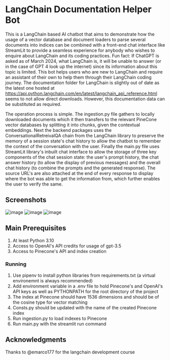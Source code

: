 # LangChain Documentation Helper Bot
This is a LangChain based AI chatbot that aims to demonstrate how the usage of a vector database and document loaders to parse several documents into indices can be combined with a front-end chat interface like 
StreamLit to provide a seamless experience for anybody who wishes to enquire about LangChain and its coding practices.
Fun fact: If ChatGPT is asked as of March 2024, what LangChain is, it will be unable to answer (or in the case of GPT 4 look up the internet) since its information about this topic is limited. This bot helps users
who are new to LangChain and require an assistant of their own to help them through their LangChain coding journey.
The documentation folder for LangChain is slightly out of date as the latest one hosted at https://api.python.langchain.com/en/latest/langchain_api_reference.html seems to not allow direct downloads. However, this
documentation data can be substituted as required. 

The operation process is simple. The ingestion.py file gathers to locally downloaded documents which it then transfers to the relevant PineCone vector databases by splitting it into chunks, given the contextual 
embeddings. Next the backend packages uses the ConversationalRetreivalQA chain from the LangChain library to preserve the memory of a session state's chat history to allow the chatbot to remember the context of 
the conversation with the user. Finally the main.py file uses StreamLit library's inbuilt chat interface to allow the storage of three key components of the chat session state: the user's prompt history, the chat
answer history (to allow the display of previous messages) and the overall chat history (to combine the prompts and the generated response). The source URL's are also attached at the end of every response to display 
where the bot was able to get the information from, which further enables the user to verify the same. 

## Screenshots

![image](https://github.com/adityabnair/Langchain-documentation-bot/assets/64246274/f29fd9da-d49b-4c72-a3d7-b13a1cd029df)
![image](https://github.com/adityabnair/Langchain-documentation-bot/assets/64246274/b96a8597-547b-4e5d-9b47-67e7f22defe3)
![image](https://github.com/adityabnair/Langchain-documentation-bot/assets/64246274/7983b347-23d6-4a0c-ae5d-6ac3fb00e014)



## Main Prerequisites

1. At least Python 3.10
2. Access to OpenAI's API credits for usage of gpt-3.5
3. Access to Pinecone's API and index creation

### Running

1. Use pipenv to install python libraries from requirements.txt (a virtual environemnt is always recommended)
2. Add environment variable in a .env file to hold Pinecone's and OpenAI's API keys as well as PYTHONPATH for the root directory of the project
3. The index at Pinecone should have 1536 dimensions and should be of the cosine type for vector matching
4. Consts.py should be updated with the name of the created Pinecone index
5. Run ingestion.py to load indexes to Pinecone
6. Run main.py with the streamlit run <directory to main> command


## Acknowledgments

Thanks to @emarco177 for the langchain development course
